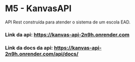 # M5 - KanvasAPI

<p>API Rest construída para atender o sistema de um escola EAD.</p>

### Link da api: https://kanvas-api-2n9h.onrender.com
### Link da docs da api: https://kanvas-api-2n9h.onrender.com/api/docs/
